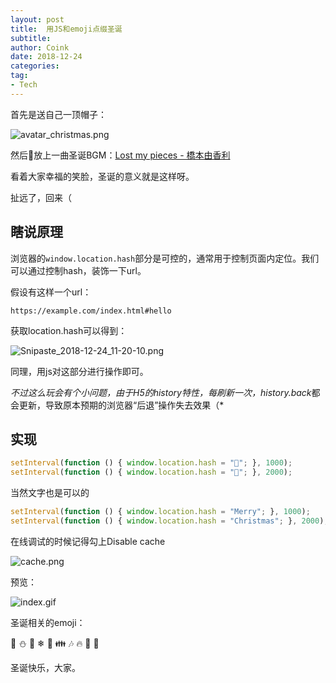 ```yaml
---
layout: post
title:  用JS和emoji点缀圣诞
subtitle: 
author: Coink
date: 2018-12-24
categories:
tag:
- Tech
---
```




首先是送自己一顶帽子：



![avatar_christmas.png](https://i.loli.net/2018/12/24/5c2053d8a4968.png)



然后放上一曲圣诞BGM：[Lost my pieces - 橋本由香利](https://music.163.com/#/song?id=583253)

看着大家幸福的笑脸，圣诞的意义就是这样呀。



扯远了，回来（



## 瞎说原理

浏览器的`window.location.hash`部分是可控的，通常用于控制页面内定位。我们可以通过控制hash，装饰一下url。



假设有这样一个url：

`https://example.com/index.html#hello`



获取location.hash可以得到：

![Snipaste_2018-12-24_11-20-10.png](https://i.loli.net/2018/12/24/5c20508415c50.png)



同理，用js对这部分进行操作即可。



*不过这么玩会有个小问题，由于H5的history特性，每刷新一次，history.back*都会更新，导致原本预期的浏览器“后退”操作失去效果（*



## 实现

```js
setInterval(function () { window.location.hash = "🎄"; }, 1000);
setInterval(function () { window.location.hash = "🎁"; }, 2000);
```



当然文字也是可以的

```js
setInterval(function () { window.location.hash = "Merry"; }, 1000);
setInterval(function () { window.location.hash = "Christmas"; }, 2000);
```



在线调试的时候记得勾上Disable cache



![cache.png](https://i.loli.net/2018/12/24/5c2074fb82092.png)





预览：



![index.gif](https://i.loli.net/2018/12/24/5c2052bc69a41.gif)





圣诞相关的emoji：



🎄 ⛄  🎁 ❄  🎅 👪 🎶 🔥 🔔 🌟 



圣诞快乐，大家。